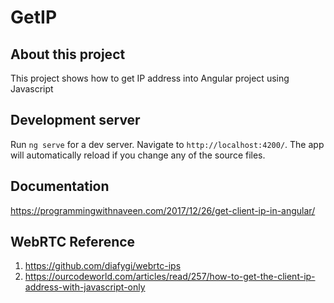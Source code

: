 # GetIP


## About this project

This project shows how to get IP address into Angular project using Javascript

## Development server

Run `ng serve` for a dev server. Navigate to `http://localhost:4200/`. The app will automatically reload if you change any of the source files.

## Documentation
https://programmingwithnaveen.com/2017/12/26/get-client-ip-in-angular/
 

## WebRTC Reference
1. https://github.com/diafygi/webrtc-ips
2. https://ourcodeworld.com/articles/read/257/how-to-get-the-client-ip-address-with-javascript-only


